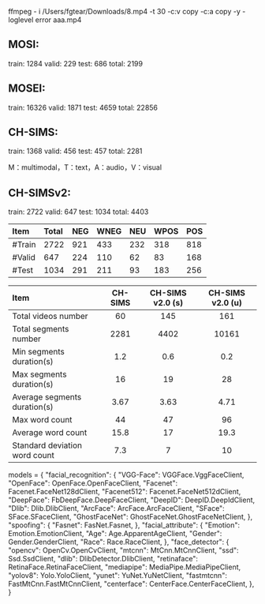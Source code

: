 

ffmpeg - i /Users/fgtear/Downloads/8.mp4 -t 30 -c:v copy -c:a copy -y -loglevel error aaa.mp4


## MOSI:
train: 1284
valid: 229
test: 686
total: 2199


## MOSEI:
train: 16326
valid: 1871
test: 4659
total: 22856


## CH-SIMS:
train: 1368
valid: 456
test: 457
total:  2281

M：multimodal，T：text，A：audio，V：visual


## CH-SIMSv2:
train: 2722
valid: 647
test: 1034
total: 4403


| Item | Total | NEG | WNEG | NEU | WPOS | POS |
| :--- | :--- | :--- | :--- | :--- | :--- | :--- |
| #Train | 2722 | 921 | 433 | 232 | 318 | 818 |
| #Valid | 647 | 224 | 110 | 62 | 83 | 168 |
| #Test | 1034 | 291 | 211 | 93 | 183 | 256 |


| Item | CH-SIMS | CH-SIMS v2.0 (s) | CH-SIMS v2.0 (u) |
| :--- | :---: | :---: | :---: |
| Total videos number | 60 | 145 | 161 |
| Total segments number | 2281 | 4402 | 10161 |
| Min segments duration(s) | 1.2 | 0.6 | 0.2 |
| Max segments duration(s) | 16 | 19 | 28 |
| Average segments duration(s) | 3.67 | 3.63 | 4.71 |
| Max word count | 44 | 47 | 96 |
| Average word count | 15.8 | 17 | 19.3 |
| Standard deviation word count | 7.3 | 7 | 10 |



models = {
    "facial_recognition": {
        "VGG-Face": VGGFace.VggFaceClient,
        "OpenFace": OpenFace.OpenFaceClient,
        "Facenet": Facenet.FaceNet128dClient,
        "Facenet512": Facenet.FaceNet512dClient,
        "DeepFace": FbDeepFace.DeepFaceClient,
        "DeepID": DeepID.DeepIdClient,
        "Dlib": Dlib.DlibClient,
        "ArcFace": ArcFace.ArcFaceClient,
        "SFace": SFace.SFaceClient,
        "GhostFaceNet": GhostFaceNet.GhostFaceNetClient,
    },
    "spoofing": {
        "Fasnet": FasNet.Fasnet,
    },
    "facial_attribute": {
        "Emotion": Emotion.EmotionClient,
        "Age": Age.ApparentAgeClient,
        "Gender": Gender.GenderClient,
        "Race": Race.RaceClient,
    },
    "face_detector": {
        "opencv": OpenCv.OpenCvClient,
        "mtcnn": MtCnn.MtCnnClient,
        "ssd": Ssd.SsdClient,
        "dlib": DlibDetector.DlibClient,
        "retinaface": RetinaFace.RetinaFaceClient,
        "mediapipe": MediaPipe.MediaPipeClient,
        "yolov8": Yolo.YoloClient,
        "yunet": YuNet.YuNetClient,
        "fastmtcnn": FastMtCnn.FastMtCnnClient,
        "centerface": CenterFace.CenterFaceClient,
    },
}
